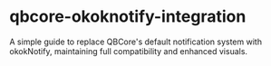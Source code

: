 # qbcore-okoknotify-integration
A simple guide to replace QBCore's default notification system with okokNotify, maintaining full compatibility and enhanced visuals.
